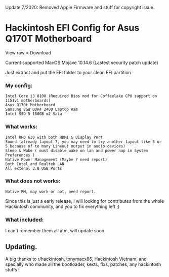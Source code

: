 Update 7/2020: Removed Apple Firmware and stuff for copyright issue.
# Hackintosh EFI Config for Asus Q170T Motherboard

View raw = Download

Current supported MacOS Mojave 10.14.6 (Lastest security patch update)

Just extract and put the EFI folder to your clean EFI partition 

### My config: 
```
Intel Core i3 8100 (Required Bios mod for Coffeelake CPU support on 1151v1 motherboards)
Asus Q170t Motherboard
Samsung 8GB DDR4 2400 Laptop Ram
Intel SSD 5 180GB m2 Sata
```

### What works:
```
Intel UHD 630 with both HDMI & Display Port
Sound (already layout 7, you may need to try another layout like 3 or 5 because of to many Lineout output in audio devices)
Sleep & Wake ( must disable wake on lan and power nap in System Preferences )
Native Power Management (Maybe ? need report)
Both Intel and Realtek LAN
All extenal 3.0 USB Ports
```

### What does not works:
```
Native PM, may work or not, need report.
```

Since this is just a early release, I will looking for contributes from the whole Hackintosh community, and you to fix everything left ;)

### What included:
I can't remember them all atm, will update soon.

## Updating.

A big thanks to r/hackintosh, tonymacx86, Hackintosh Vietnam, and specially who made all the bootloader, kexts, fixs, patches, any hackintosh stuffs !
